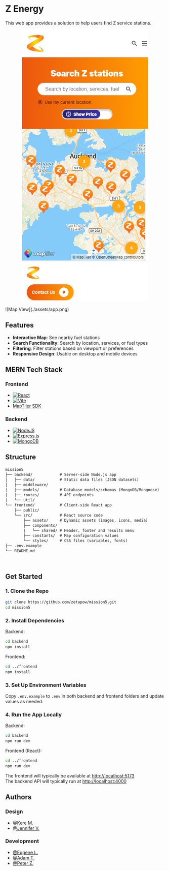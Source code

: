 # Z Energy

This web app provides a solution to help users find Z service stations.

<p align="center">
    <img src="./assets/app.png">
</p>
![Map View](./assets/app.png)

## Features

- **Interactive Map**: See nearby fuel stations
- **Search Functionality**: Search by location, services, or fuel types
- **Filtering**: Filter stations based on viewport or preferences
- **Responsive Design**: Usable on desktop and mobile devices

## MERN Tech Stack

### Frontend

- [![React](https://img.shields.io/badge/React-%2320232a.svg?logo=react&logoColor=%2361DAFB)](#)
- [![Vite](https://img.shields.io/badge/Vite-646CFF?logo=vite&logoColor=fff)](#)
- [MapTiler SDK](https://www.maptiler.com/)

### Backend

- [![NodeJS](https://img.shields.io/badge/Node.js-6DA55F?logo=node.js&logoColor=white)](#)
- [![Express.js](https://img.shields.io/badge/Express.js-%23404d59.svg?logo=express&logoColor=%2361DAFB)](#)
- [![MongoDB](https://img.shields.io/badge/MongoDB-%234ea94b.svg?logo=mongodb&logoColor=white)](#)

## Structure

```
mission5
├── backend/            # Server-side Node.js app
│   ├── data/           # Static data files (JSON datasets)
│   ├── middleware/     
│   ├── models/         # Database models/schemas (MongoDB/Mongoose)
│   ├── routes/         # API endpoints
│   └── util/           
└── frontend/           # Client-side React app
    ├── public/          
    └── src/            # React source code
        ├── assets/     # Dynamic assets (images, icons, media)
        ├── components/ 
        |   └── shared/ # Header, footer and results menu
        ├── constants/  # Map configuration values
        └── styles/     # CSS files (variables, fonts)
├── .env.example        
└── README.md



```

## Get Started

### 1. Clone the Repo

```bash
git clone https://github.com/zetapow/mission5.git
cd mission5
```

### 2. Install Dependencies

Backend:

```bash
cd backend
npm install
```

Frontend:

```bash
cd ../frontend
npm install
```

### 3. Set Up Environment Variables

Copy `.env.example` to `.env` in both backend and frontend folders and update values as needed.

### 4. Run the App Locally

Backend:

```bash
cd backend
npm run dev
```

Frontend (React):

```bash
cd ../frontend
npm run dev
```

The frontend will typically be available at [http://localhost:5173](http://localhost:5173)  
The backend API will typically run at [http://localhost:4000](http://localhost:4000)

## Authors

### Design

- [@Kere M.](mailto:Kerem@missionreadyhq.com)
- [@Jennifer V.](mailto:Jennifervu@missionreadyhq.com)

### Development

- [@Eugene L.](https://github.com/Eule034430)
- [@Adam T.](https://github.com/AdamT-HJ)
- [@Peter Z.](https://github.com/zetapow)
